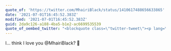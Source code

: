 ```yaml
---
quote_of: 'https://twitter.com/MhairiBlack/status/1410617488656633865'
date: '2021-07-01T16:45:52.383Z'
modified: '2021-07-01T16:45:52.383Z'
guid: 2da9c126-a188-4ba5-b1e2-ac6699535539
quote_of_oembed_twitter: "<blockquote class=\"twitter-tweet\"><p lang=\"en\" dir=\"ltr\">Over the last five years there has been an organised and concerted campaign mobilised against the trans community. My speech on Pride in 2021. \U0001F3F3️‍\U0001F308\U0001F3F3️‍⚧️ <a href=\"https://t.co/tl3brafqH7\">pic.twitter.com/tl3brafqH7</a></p>&mdash; Mhairi Black MP\U0001F3F3️‍\U0001F308 (@MhairiBlack) <a href=\"https://twitter.com/MhairiBlack/status/1410617488656633865?ref_src=twsrc%5Etfw\">July 1, 2021</a></blockquote>\n<script async src=\"https://platform.twitter.com/widgets.js\" charset=\"utf-8\"></script>\n"
---
```

I... think I love you @MhairiBlack? 💜 
